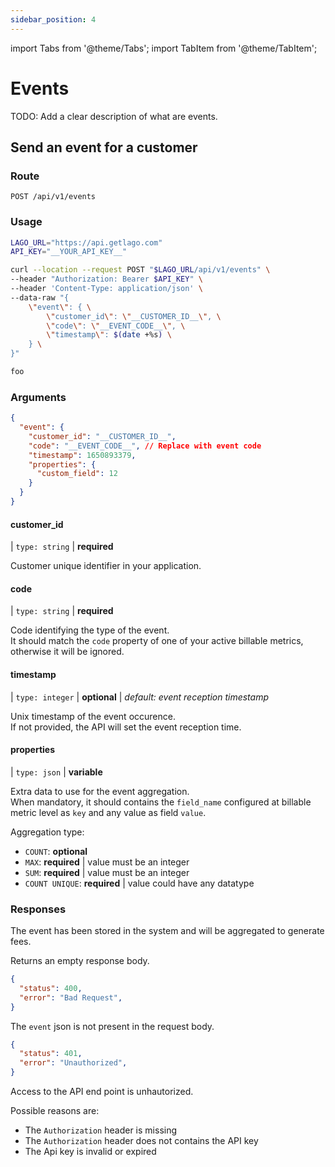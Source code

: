```yaml
---
sidebar_position: 4
---
```


import Tabs from '@theme/Tabs';
import TabItem from '@theme/TabItem';

# Events

TODO: Add a clear description of what are events.

## Send an event for a customer

### Route

```
POST /api/v1/events
```

### Usage

<Tabs>
  <TabItem value="curl" label="Curl" default>

  ```bash
  LAGO_URL="https://api.getlago.com"
  API_KEY="__YOUR_API_KEY__"

  curl --location --request POST "$LAGO_URL/api/v1/events" \
  --header "Authorization: Bearer $API_KEY" \
  --header 'Content-Type: application/json' \
  --data-raw "{
      \"event\": { \
          \"customer_id\": \"__CUSTOMER_ID__\", \
          \"code\": \"__EVENT_CODE__\", \
          \"timestamp\": $(date +%s) \
      } \
  }"
  ```

  </TabItem>
  <TabItem value="ruby" label="Ruby">

  ```ruby
  foo
  ```

  </TabItem>
</Tabs>

### Arguments


```json
{
  "event": {
    "customer_id": "__CUSTOMER_ID__",
    "code": "__EVENT_CODE__", // Replace with event code
    "timestamp": 1650893379,
    "properties": {
      "custom_field": 12
    }
  }
}
```

#### customer_id

| `type: string` | **required**

Customer unique identifier in your application.


#### code

| `type: string` | **required**

Code identifying the type of the event.<br/>
It should match the `code` property of one of your active billable metrics, otherwise it will be ignored.

#### timestamp

| `type: integer` | **optional** | *default: event reception timestamp*

Unix timestamp of the event occurence.<br/>
If not provided, the API will set the event reception time.

#### properties

| `type: json` | **variable**

Extra data to use for the event aggregation.<br/>
When mandatory, it should contains the `field_name` configured at billable metric level as `key` and any value as field `value`.

Aggregation type:
- `COUNT`: **optional**
- `MAX`: **required** | value must be an integer
- `SUM`: **required** | value must be an integer
- `COUNT UNIQUE`: **required** | value could have any datatype

### Responses

<Tabs>
  <TabItem value="200" label="HTTP 200" default>

  The event has been stored in the system and will be aggregated to generate fees.

  Returns an empty response body.

  </TabItem>
  <TabItem value="400" label="HTTP 400">

  ```json
  {
    "status": 400,
    "error": "Bad Request",
  }
  ```

  The `event` json is not present in the request body.

  </TabItem>
  <TabItem value="401" label="HTTP 401">

  ```json
  {
    "status": 401,
    "error": "Unauthorized",
  }
  ```

  Access to the API end point is unhautorized.

  Possible reasons are:
  * The `Authorization` header is missing
  * The `Authorization` header does not contains the API key
  * The Api key is invalid or expired


  </TabItem>
</Tabs>
